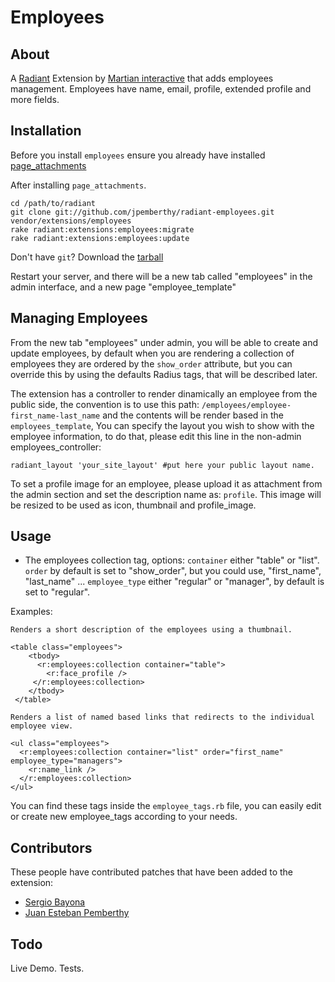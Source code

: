 Employees
===

About
---

A [Radiant][rd] Extension by [Martian interactive][mi] that adds employees management. Employees have name, email, profile, extended profile and more fields.

Installation
---

Before you install `employees` ensure you already have installed [page_attachments][pa] 

After installing `page_attachments`.

	cd /path/to/radiant
	git clone git://github.com/jpemberthy/radiant-employees.git vendor/extensions/employees
	rake radiant:extensions:employees:migrate
	rake radiant:extensions:employees:update
	
Don't have `git`? Download the [tarball][ta]

Restart your server, and there will be a new tab called "employees" in the admin interface, and a new page "employee_template"

Managing Employees
---

From the new tab "employees" under admin, you will be able to create and update employees, by default when you are rendering a collection of employees they are ordered by the `show_order` attribute, but you can override this by using the defaults Radius tags, that will be described later.

The extension has a controller to render dinamically an employee from the public side, the convention is to use this path: `/employees/employee-first_name-last_name` and the contents will be render based in the `employees_template`, You can specify the layout you wish to show with the employee information, to do that, please edit this line in the non-admin employees_controller:

	radiant_layout 'your_site_layout' #put here your public layout name.
	
To set a profile image for an employee, please upload it as attachment from the admin section and set the description name as: `profile`. This image will be resized to be used as icon, thumbnail and profile_image.

Usage
---

* The employees collection tag, options: 
`container` either "table" or "list". 
`order` by default is set to "show_order", but you could use, "first_name", "last_name" ...
`employee_type` either "regular" or "manager", by default is set to "regular".

Examples:

	Renders a short description of the employees using a thumbnail. 
	
	<table class="employees">
	    <tbody> 
	      <r:employees:collection container="table">
	        <r:face_profile /> 
	     </r:employees:collection>
	    </tbody>
	 </table>
	
	Renders a list of named based links that redirects to the individual employee view.
	
	<ul class="employees">
	  <r:employees:collection container="list" order="first_name" employee_type="managers">
	    <r:name_link />
	  </r:employees:collection>
	</ul>

You can find these tags inside the `employee_tags.rb` file, you can easily edit or create new employee_tags according to your needs.

Contributors
---

These people have contributed patches that have been added to the extension:

* [Sergio Bayona][sb]
* [Juan Esteban Pemberthy][jp]

[rd]: http://radiantcms.org/
[mi]: http://www.martianinteractive.com/
[pa]: http://github.com/radiant/radiant-page-attachments-extension
[ta]: http://github.com/jpemberthy/radiant-employees/tarball/master
[sb]: http://sergiobayona.com/
[jp]: http://jpemberthy.github.com/

Todo
---
Live Demo.
Tests.
